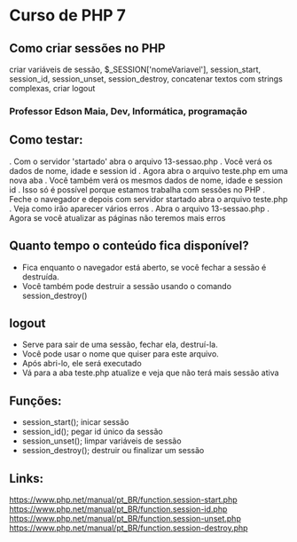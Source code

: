# Curso de PHP 7
## Como criar sessões no PHP

criar variáveis de sessão, $_SESSION['nomeVariavel'], session_start, session_id, session_unset, session_destroy, concatenar textos com strings complexas, criar logout

### Professor Edson Maia, Dev, Informática, programação

## Como testar:
. Com o servidor 'startado' abra o arquivo 13-sessao.php
. Você verá os dados de nome, idade e session id
. Agora abra o arquivo teste.php em uma nova aba
. Você também verá os mesmos dados de nome, idade e session id
. Isso só é possível porque estamos trabalha com sessões no PHP
. Feche o navegador e depois com servidor startado abra o arquivo teste.php
. Veja como irão aparecer vários erros
. Abra o arquivo 13-sessao.php
. Agora se você atualizar as páginas não teremos mais erros

## Quanto tempo o conteúdo fica disponível?
* Fica enquanto o navegador está aberto, se você fechar a sessão é destruída.
* Você também pode destruir a sessão usando o comando session_destroy()

## logout
* Serve para sair de uma sessão, fechar ela, destruí-la.
* Você pode usar o nome que quiser para este arquivo.
* Após abri-lo, ele será executado
* Vá para a aba teste.php atualize e veja que não terá mais sessão ativa

## Funções:
* session_start(); inicar sessão
* session_id();  pegar id único da sessão
* session_unset(); limpar variáveis de sessão
* session_destroy(); destruir ou finalizar um sessão

## Links:
<https://www.php.net/manual/pt_BR/function.session-start.php>
<https://www.php.net/manual/pt_BR/function.session-id.php>
<https://www.php.net/manual/pt_BR/function.session-unset.php>
<https://www.php.net/manual/pt_BR/function.session-destroy.php>
